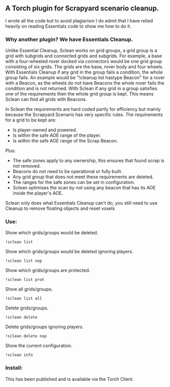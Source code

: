## A Torch plugin for Scrapyard scenario cleanup.
I wrote all the code but to avoid plagiarism I do admit that I have relied heavily on reading Essentials code to show me how to do it.


### Why another plugin? We have Essentials Cleanup.
Unlike Essential Cleanup, Sclean works on grid groups, a grid group is a grid with subgrids and connected grids and subgrids. For example, a base with a four-wheeled rover docked via connectors would be one grid group consisting of six grids. The grids are the base, rover body and four wheels. 
With Essentials Cleanup if any grid in the group fails a condition, the whole group fails. An example would be "!cleanup list hastype Beacon" for a rover with a Beacon, as the wheels do not have Beacons the whole rover fails the condition and is not returned.
With Sclean if any grid in a group satisfies one of the requirements then the whole grid group is kept. This means Sclean can find all grids with Beacons. 


In Sclean the requirements are hard coded partly for efficiency but mainly because the Scrapyard Scenario has very specific rules.
The requirements for a grid to be kept are: 
* Is player-owned and powered. 
* Is within the safe AOE range of the player. 
* Is within the safe AOE range of the Scrap Beacon.


Plus:
* The safe zones apply to any ownership, this ensures that found scrap is not removed. 
* Beacons do not need to be operational or fully built. 
* Any grid group that does not meet these requirements are deleted.
* The ranges for the safe zones can be set in configuration.
* Sclean optimises the scan by not using any beacon that has its AOE inside the player's AOE. 


Sclean only does what Essentials Cleanup can't do, you still need to use Cleanup to remove floating objects and reset voxels 


### Use:


Show which grids/groups would be deleted.
```
!sclean list
```


Show which grids/groups would be deleted ignoring players.
```
!sclean list nop
```


Show which grids/groups are protected.
```
!sclean list prot
```


Show all grids/groups.
```
!sclean list all
```


Delete grids/groups.
```
!sclean delete
```


Delete grids/groups ignoring players.
```
!sclean delete nop
```


Show the current configuration.
```
!sclean info
```


### Install:
This has been published and is available via the Torch Client.



